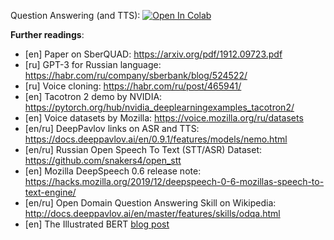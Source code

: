 Question Answering (and TTS):
[![Open In Colab](https://colab.research.google.com/assets/colab-badge.svg)](https://colab.research.google.com/github/girafe-ai/ml-mipt/blob/22s_harbour_dlia/day07_question_answering/practice_question_answering_and_tts.ipynb)

**Further readings**:

- [en] Paper on SberQUAD: https://arxiv.org/pdf/1912.09723.pdf
- [ru] GPT-3 for Russian language:
  https://habr.com/ru/company/sberbank/blog/524522/
- [ru] Voice cloning: https://habr.com/ru/post/465941/
- [en] Tacotron 2 demo by NVIDIA:
  https://pytorch.org/hub/nvidia_deeplearningexamples_tacotron2/
- [en] Voice datasets by Mozilla: https://voice.mozilla.org/ru/datasets
- [en/ru] DeepPavlov links on ASR and TTS:
  https://docs.deeppavlov.ai/en/0.9.1/features/models/nemo.html
- [en/ru] Russian Open Speech To Text (STT/ASR) Dataset:
  https://github.com/snakers4/open_stt
- [en] Mozilla DeepSpeech 0.6 release note:
  https://hacks.mozilla.org/2019/12/deepspeech-0-6-mozillas-speech-to-text-engine/
- [en/ru] Open Domain Question Answering Skill on Wikipedia:
  http://docs.deeppavlov.ai/en/master/features/skills/odqa.html
- [en] The Illustrated BERT
  [blog post](http://jalammar.github.io/illustrated-bert/)
